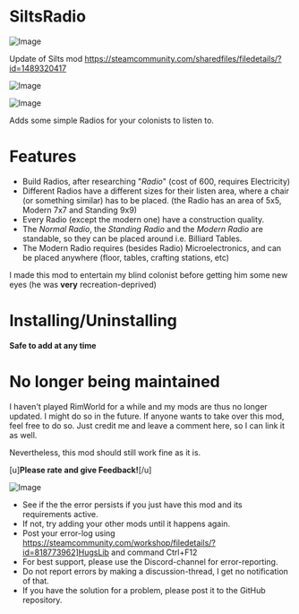 # SiltsRadio

![Image](https://i.imgur.com/WAEzk68.png)

Update of Silts mod
https://steamcommunity.com/sharedfiles/filedetails/?id=1489320417

![Image](https://i.imgur.com/7Gzt3Rg.png)

	
![Image](https://i.imgur.com/NOW7jU1.png)

Adds some simple Radios for your colonists to listen to. 

# Features

- Build Radios, after researching &quot;*Radio*&quot; (cost of 600, requires Electricity)
- Different Radios have a different sizes for their listen area, where a chair (or something similar) has to be placed. (the Radio has an area of 5x5, Modern 7x7 and Standing 9x9)
- Every Radio (except the modern one) have a construction quality.
- The *Normal Radio*, the *Standing Radio* and the *Modern Radio* are standable, so they can be placed around i.e. Billiard Tables.
- The Modern Radio requires (besides Radio) Microelectronics, and can be placed anywhere (floor, tables, crafting stations, etc)

I made this mod to entertain my blind colonist before getting him some new eyes (he was **very** recreation-deprived)

# Installing/Uninstalling

**Safe to add at any time**

# No longer being maintained

I haven&apos;t played RimWorld for a while and my mods are thus no longer updated. I might do so in the future.
If anyone wants to take over this mod, feel free to do so. Just credit me and leave a comment here, so I can link it as well.

Nevertheless, this mod should still work fine as it is.

[u]**Please rate and give Feedback!**[/u]

![Image](https://i.imgur.com/Rs6T6cr.png)



-  See if the the error persists if you just have this mod and its requirements active.
-  If not, try adding your other mods until it happens again.
-  Post your error-log using https://steamcommunity.com/workshop/filedetails/?id=818773962]HugsLib and command Ctrl+F12
-  For best support, please use the Discord-channel for error-reporting.
-  Do not report errors by making a discussion-thread, I get no notification of that.
-  If you have the solution for a problem, please post it to the GitHub repository.



